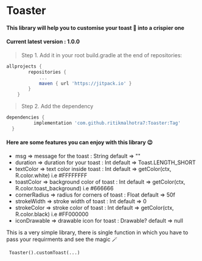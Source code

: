 # Toaster
#### This library will help you to customise your toast :bread: into a crispier one
#### Current latest version : 1.0.0 

> Step 1. Add it in your root build.gradle at the end of repositories:
```gradle
allprojects {
		repositories {
			...
			maven { url 'https://jitpack.io' }
		}
	}
  ```
  > Step 2. Add the dependency
  ```gradle
  dependencies {
	        implementation 'com.github.ritikmalhotra7:Toaster:Tag'
	}
  ```
  #### Here are some features you can enjoy with this library :wink:
- msg => message for the toast : String default => ""
- duration => duration for your toast : Int default => Toast.LENGTH_SHORT
- textColor => text color inside toast : Int default => getColor(ctx, R.color.white) i.e #FFFFFFFF
- toastColor => background color of toast : Int default => getColor(ctx, R.color.toast_background) i.e #666666
- cornerRadius => radius for corners of toast : Float default => 50f
- strokeWidth => stroke width of toast : Int default => 0
- strokeColor => stroke color of toast : Int default => getColor(ctx, R.color.black) i.e #FF000000
- iconDrawable => drawable icon for toast : Drawable? default => null

This is a very simple library, there is single function in which you have to pass your requirments and see the magic :magic_wand: 
```koltin
 Toaster().customToast(...)
 ```
